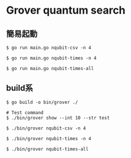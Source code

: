 # Grover quantum search

## 簡易起動

```shell script
$ go run main.go nqubit-csv -n 4

$ go run main.go nqubit-times -n 4

$ go run main.go nqubit-times-all
```

## build系

```shell script
$ go build -o bin/grover ./

# Test command
$ ./bin/grover show --int 10 --str test

$ ./bin/grover nqubit-csv -n 4

$ ./bin/grover nqubit-times -n 4

$ ./bin/grover nqubit-times-all
```
